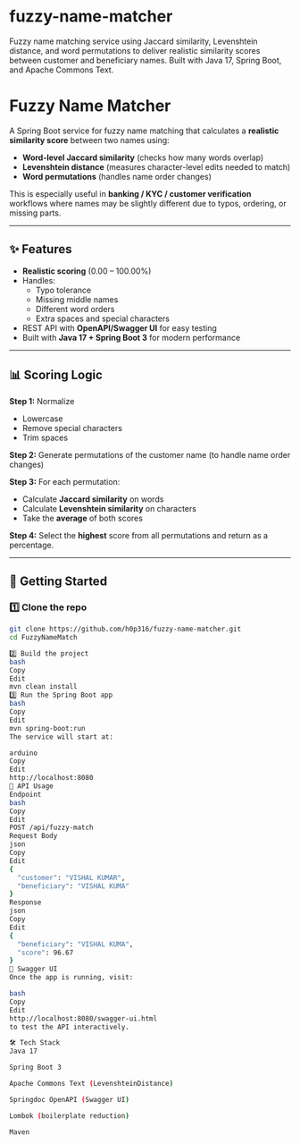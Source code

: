 # fuzzy-name-matcher
Fuzzy name matching service using Jaccard similarity, Levenshtein distance, and word permutations to deliver realistic similarity scores between customer and beneficiary names. Built with Java 17, Spring Boot, and Apache Commons Text.


# Fuzzy Name Matcher

A Spring Boot service for fuzzy name matching that calculates a **realistic similarity score** between two names using:
- **Word-level Jaccard similarity** (checks how many words overlap)
- **Levenshtein distance** (measures character-level edits needed to match)
- **Word permutations** (handles name order changes)

This is especially useful in **banking / KYC / customer verification** workflows where names may be slightly different due to typos, ordering, or missing parts.

---

## ✨ Features
- **Realistic scoring** (0.00 – 100.00%)
- Handles:
  - Typo tolerance  
  - Missing middle names  
  - Different word orders  
  - Extra spaces and special characters
- REST API with **OpenAPI/Swagger UI** for easy testing
- Built with **Java 17 + Spring Boot 3** for modern performance

---

## 📊 Scoring Logic

**Step 1:** Normalize  
- Lowercase  
- Remove special characters  
- Trim spaces  

**Step 2:** Generate permutations of the customer name (to handle name order changes)  

**Step 3:** For each permutation:
- Calculate **Jaccard similarity** on words  
- Calculate **Levenshtein similarity** on characters  
- Take the **average** of both scores  

**Step 4:** Select the **highest** score from all permutations and return as a percentage.

---

## 🚀 Getting Started

### 1️⃣ Clone the repo
```bash
git clone https://github.com/h0p316/fuzzy-name-matcher.git
cd FuzzyNameMatch

2️⃣ Build the project
bash
Copy
Edit
mvn clean install
3️⃣ Run the Spring Boot app
bash
Copy
Edit
mvn spring-boot:run
The service will start at:

arduino
Copy
Edit
http://localhost:8080
📡 API Usage
Endpoint
bash
Copy
Edit
POST /api/fuzzy-match
Request Body
json
Copy
Edit
{
  "customer": "VISHAL KUMAR",
  "beneficiary": "VISHAL KUMA"
}
Response
json
Copy
Edit
{
  "beneficiary": "VISHAL KUMA",
  "score": 96.67
}
📖 Swagger UI
Once the app is running, visit:

bash
Copy
Edit
http://localhost:8080/swagger-ui.html
to test the API interactively.

🛠 Tech Stack
Java 17

Spring Boot 3

Apache Commons Text (LevenshteinDistance)

Springdoc OpenAPI (Swagger UI)

Lombok (boilerplate reduction)

Maven


